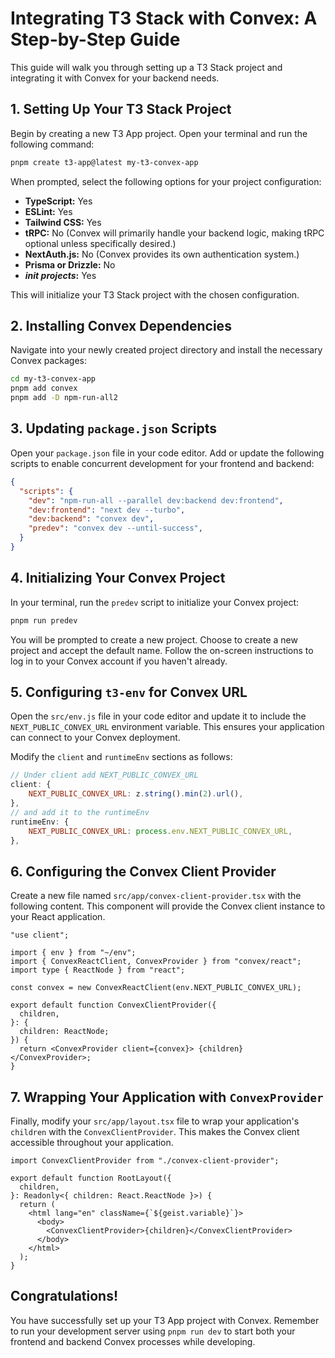 # Integrating T3 Stack with Convex: A Step-by-Step Guide

This guide will walk you through setting up a T3 Stack project and integrating it with Convex for your backend needs.

## 1. Setting Up Your T3 Stack Project

Begin by creating a new T3 App project. Open your terminal and run the following command:

```bash
pnpm create t3-app@latest my-t3-convex-app
```

When prompted, select the following options for your project configuration:

- **TypeScript:** Yes
- **ESLint:** Yes
- **Tailwind CSS:** Yes
- **tRPC:** No (Convex will primarily handle your backend logic, making tRPC optional unless specifically desired.)
- **NextAuth.js:** No (Convex provides its own authentication system.)
- **Prisma or Drizzle:** No
- **_init projects_:** Yes

This will initialize your T3 Stack project with the chosen configuration.

## 2. Installing Convex Dependencies

Navigate into your newly created project directory and install the necessary Convex packages:

```bash
cd my-t3-convex-app
pnpm add convex
pnpm add -D npm-run-all2
```

## 3. Updating `package.json` Scripts

Open your `package.json` file in your code editor. Add or update the following scripts to enable concurrent development for your frontend and backend:

```json
{
  "scripts": {
    "dev": "npm-run-all --parallel dev:backend dev:frontend",
    "dev:frontend": "next dev --turbo",
    "dev:backend": "convex dev",
    "predev": "convex dev --until-success",
  }
}
```

## 4. Initializing Your Convex Project

In your terminal, run the `predev` script to initialize your Convex project:

```bash
pnpm run predev
```

You will be prompted to create a new project. Choose to create a new project and accept the default name. Follow the on-screen instructions to log in to your Convex account if you haven't already.

## 5. Configuring `t3-env` for Convex URL

Open the `src/env.js` file in your code editor and update it to include the `NEXT_PUBLIC_CONVEX_URL` environment variable. This ensures your application can connect to your Convex deployment.

Modify the `client` and `runtimeEnv` sections as follows:

```javascript
// Under client add NEXT_PUBLIC_CONVEX_URL
client: {
    NEXT_PUBLIC_CONVEX_URL: z.string().min(2).url(),
},
// and add it to the runtimeEnv
runtimeEnv: {
    NEXT_PUBLIC_CONVEX_URL: process.env.NEXT_PUBLIC_CONVEX_URL,
},
```

## 6. Configuring the Convex Client Provider

Create a new file named `src/app/convex-client-provider.tsx` with the following content. This component will provide the Convex client instance to your React application.

```typescriptreact
"use client";

import { env } from "~/env";
import { ConvexReactClient, ConvexProvider } from "convex/react";
import type { ReactNode } from "react";

const convex = new ConvexReactClient(env.NEXT_PUBLIC_CONVEX_URL);

export default function ConvexClientProvider({
  children,
}: {
  children: ReactNode;
}) {
  return <ConvexProvider client={convex}> {children} </ConvexProvider>;
}
```

## 7. Wrapping Your Application with `ConvexProvider`

Finally, modify your `src/app/layout.tsx` file to wrap your application's `children` with the `ConvexClientProvider`. This makes the Convex client accessible throughout your application.

```typescriptreact
import ConvexClientProvider from "./convex-client-provider";

export default function RootLayout({
  children,
}: Readonly<{ children: React.ReactNode }>) {
  return (
    <html lang="en" className={`${geist.variable}`}>
      <body>
        <ConvexClientProvider>{children}</ConvexClientProvider>
      </body>
    </html>
  );
}
```

## Congratulations!

You have successfully set up your T3 App project with Convex. Remember to run your development server using `pnpm run dev` to start both your frontend and backend Convex processes while developing.
